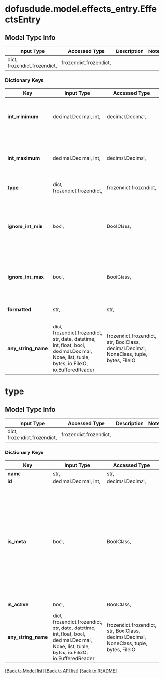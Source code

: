 # dofusdude.model.effects_entry.EffectsEntry

## Model Type Info
Input Type | Accessed Type | Description | Notes
------------ | ------------- | ------------- | -------------
dict, frozendict.frozendict,  | frozendict.frozendict,  |  | 

### Dictionary Keys
Key | Input Type | Accessed Type | Description | Notes
------------ | ------------- | ------------- | ------------- | -------------
**int_minimum** | decimal.Decimal, int,  | decimal.Decimal,  | minimum int value, can be a single if ignore_int_max and no ignore_int_min | [optional] 
**int_maximum** | decimal.Decimal, int,  | decimal.Decimal,  | maximum int value, if not ignore_int_max and not ignore_int_min, the effect has a range value | [optional] 
**[type](#type)** | dict, frozendict.frozendict,  | frozendict.frozendict,  |  | [optional] 
**ignore_int_min** | bool,  | BoolClass,  | ignore the int min field because the actual value is a string. For readability the templated field is the only important field in this case.  | [optional] 
**ignore_int_max** | bool,  | BoolClass,  | ignore the int max field, if ignore_int_min is true, int min is a single value | [optional] 
**formatted** | str,  | str,  | all fields from above encoded in a single string | [optional] 
**any_string_name** | dict, frozendict.frozendict, str, date, datetime, int, float, bool, decimal.Decimal, None, list, tuple, bytes, io.FileIO, io.BufferedReader | frozendict.frozendict, str, BoolClass, decimal.Decimal, NoneClass, tuple, bytes, FileIO | any string name can be used but the value must be the correct type | [optional]

# type

## Model Type Info
Input Type | Accessed Type | Description | Notes
------------ | ------------- | ------------- | -------------
dict, frozendict.frozendict,  | frozendict.frozendict,  |  | 

### Dictionary Keys
Key | Input Type | Accessed Type | Description | Notes
------------ | ------------- | ------------- | ------------- | -------------
**name** | str,  | str,  |  | [optional] 
**id** | decimal.Decimal, int,  | decimal.Decimal,  |  | [optional] 
**is_meta** | bool,  | BoolClass,  | true if a type is generated from the Api instead of Ankama. In that case, always prefer showing the templated string and omit everything else. The \&quot;name\&quot; field will have an english description of the meta type. An example for such effects are class sets effects. | [optional] 
**is_active** | bool,  | BoolClass,  | Affects target or source actively. | [optional] 
**any_string_name** | dict, frozendict.frozendict, str, date, datetime, int, float, bool, decimal.Decimal, None, list, tuple, bytes, io.FileIO, io.BufferedReader | frozendict.frozendict, str, BoolClass, decimal.Decimal, NoneClass, tuple, bytes, FileIO | any string name can be used but the value must be the correct type | [optional]

[[Back to Model list]](../../README.md#documentation-for-models) [[Back to API list]](../../README.md#documentation-for-api-endpoints) [[Back to README]](../../README.md)

